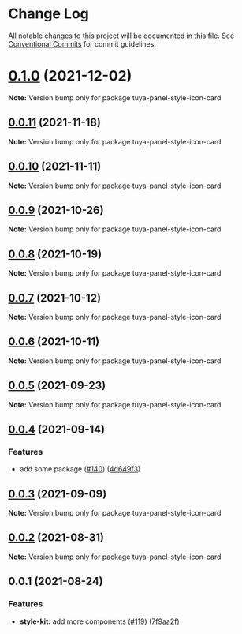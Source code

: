 # Change Log

All notable changes to this project will be documented in this file.
See [Conventional Commits](https://conventionalcommits.org) for commit guidelines.

# [0.1.0](https://github.com/tuya/tuya-panel-kit/compare/tuya-panel-style-icon-card@0.0.11...tuya-panel-style-icon-card@0.1.0) (2021-12-02)

**Note:** Version bump only for package tuya-panel-style-icon-card





## [0.0.11](https://github.com/tuya/tuya-panel-kit/compare/tuya-panel-style-icon-card@0.0.10...tuya-panel-style-icon-card@0.0.11) (2021-11-18)

**Note:** Version bump only for package tuya-panel-style-icon-card





## [0.0.10](https://github.com/tuya/tuya-panel-kit/compare/tuya-panel-style-icon-card@0.0.9...tuya-panel-style-icon-card@0.0.10) (2021-11-11)

**Note:** Version bump only for package tuya-panel-style-icon-card





## [0.0.9](https://github.com/tuya/tuya-panel-kit/compare/tuya-panel-style-icon-card@0.0.8...tuya-panel-style-icon-card@0.0.9) (2021-10-26)

**Note:** Version bump only for package tuya-panel-style-icon-card





## [0.0.8](https://github.com/tuya/tuya-panel-kit/compare/tuya-panel-style-icon-card@0.0.6...tuya-panel-style-icon-card@0.0.8) (2021-10-19)

**Note:** Version bump only for package tuya-panel-style-icon-card





## [0.0.7](https://github.com/tuya/tuya-panel-kit/compare/tuya-panel-style-icon-card@0.0.6...tuya-panel-style-icon-card@0.0.7) (2021-10-12)

**Note:** Version bump only for package tuya-panel-style-icon-card





## [0.0.6](https://github.com/tuya/tuya-panel-kit/compare/tuya-panel-style-icon-card@0.0.5...tuya-panel-style-icon-card@0.0.6) (2021-10-11)

**Note:** Version bump only for package tuya-panel-style-icon-card





## [0.0.5](https://github.com/tuya/tuya-panel-kit/compare/tuya-panel-style-icon-card@0.0.4...tuya-panel-style-icon-card@0.0.5) (2021-09-23)

**Note:** Version bump only for package tuya-panel-style-icon-card





## [0.0.4](https://github.com/tuya/tuya-panel-kit/compare/tuya-panel-style-icon-card@0.0.3...tuya-panel-style-icon-card@0.0.4) (2021-09-14)


### Features

* add some package ([#140](https://github.com/tuya/tuya-panel-kit/issues/140)) ([4d649f3](https://github.com/tuya/tuya-panel-kit/commit/4d649f3020ac96bc9aa16c0d27f925b13244317c))





## [0.0.3](https://github.com/tuya/tuya-panel-kit/compare/tuya-panel-style-icon-card@0.0.2...tuya-panel-style-icon-card@0.0.3) (2021-09-09)

**Note:** Version bump only for package tuya-panel-style-icon-card





## [0.0.2](https://github.com/tuya/tuya-panel-kit/compare/tuya-panel-style-icon-card@0.0.1...tuya-panel-style-icon-card@0.0.2) (2021-08-31)

**Note:** Version bump only for package tuya-panel-style-icon-card





## 0.0.1 (2021-08-24)


### Features

* **style-kit:** add more components ([#119](https://github.com/tuya/tuya-panel-kit/issues/119)) ([7f9aa2f](https://github.com/tuya/tuya-panel-kit/commit/7f9aa2fecf01c73760eeb88fcc09703ccef3afca))
